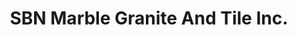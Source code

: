 ---
title: "SBN Marble Granite And Tile Inc."
url: /kennewick/sbn-marble-granite-and-tile-inc/
shop: trade
---